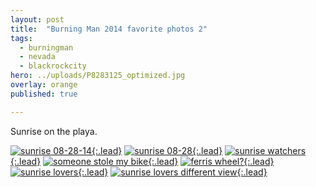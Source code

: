 ```yaml
---
layout: post
title:  "Burning Man 2014 favorite photos 2"
tags:
  - burningman
  - nevada
  - blackrockcity
hero: ../uploads/P8283125_optimized.jpg
overlay: orange
published: true

---
```


Sunrise on the playa.

[![sunrise 08-28-14](../uploads/P8283125_optimized.jpg){:.lead}](../uploads/P8283125.jpg)
[![sunrise 08-28](../uploads/P8283120_optimized.jpg){:.lead}](../uploads/P8283120.jpg)
[![sunrise watchers](../uploads/P8283117_optimized.jpg){:.lead}](../uploads/P8283117.jpg)
[![someone stole my bike](../uploads/P8283122_optimized.jpg){:.lead}](../uploads/P8283122.jpg)
[![ferris wheel?](../uploads/P8283126_optimized.jpg){:.lead}](../uploads/P8283126.jpg)
[![sunrise lovers](../uploads/P8283140_optimized.jpg){:.lead}](../uploads/P8283140.jpg)
[![sunrise lovers different view](../uploads/P8283141_optimized.jpg){:.lead}](../uploads/P8283141.jpg)